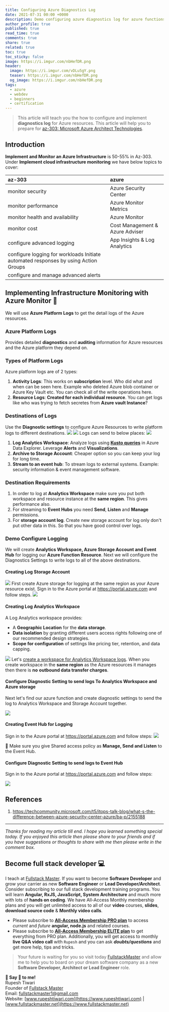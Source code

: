 ```yaml
---
title: Configuring Azure Diagnostics Log 
date: 2021-07-31 00:00 +0000
description: Demo configuring azure diagnostics log for azure functions.
author_profile: true
published: true
read_time: true
comments: true
share: true
related: true
toc: true
toc_sticky: false
image: https://i.imgur.com/nbHefDR.png
header:
  image: https://i.imgur.com/vDLu5gY.png
  teaser: https://i.imgur.com/nbHefDR.png
  og_image: https://i.imgur.com/nbHefDR.png
tags:
  - azure
  - webdev
  - beginners
  - certification
---
```


> ​This article will teach you t​he how to configure and implement **diagnostics log** for Azure resources. This article will help you to prepare for [az-303: Microsoft Azure Architect Technologies](https://docs.microsoft.com/en-us/learn/certifications/exams/az-303). 

## Introduction

**Implement and Monitor an Azure Infrastructure** is 50-55% in Az-303. Under **Implement cloud infrastructure monitoring** we have below topics to cover:

| az-303                                                                              | azure                           |
| :---------------------------------------------------------------------------------- | :------------------------------ |
| monitor security                                                                    | Azure Security Center           |
| monitor performance                                                                 | Azure Monitor Metrics           |
| monitor health and availability                                                     | Azure Monitor                   |
| monitor cost                                                                        | Cost Management & Azure Adviser |
| configure advanced logging                                                          | App Insights & Log Analytics    |
| configure logging for workloads Initiate automated responses by using Action Groups |                                 |
| configure and manage advanced alerts                                                |                                 |

## Implementing Infrastructure Monitoring with Azure Monitor 🐒

We will use **Azure Platform Logs** to get the detail logs of the Azure resources.

### Azure Platform Logs

Provides detailed **diagnostics** and **auditing** information for Azure resources and the Azure platform they depend on.

### Types of Platform Logs

Azure platform logs are of 2 types:

1. **Activity Logs**: This works on **subscription** level. Who did what and when can be seen here. Example who deleted Azure blob container or Azure Key Vault etc. You can check all of the write operations here.
2. **Resource Logs**: **Created for each individual resource**. You can get logs like who was trying to fetch secretes from **Azure vault Instance**?

### Destinations of Logs

Use the **Diagnostic settings** to configure Azure Resources to write platform logs to different destinations. ![](https://imgur.com/31ZUgS4.png) ![](https://imgur.com/Bsl9lSA.png)
Logs can send to below places:
![](https://imgur.com/zVHJ9NF.png)

1. **Log Analytics Workspace**: Analyze logs using [**Kusto queries**](https://docs.microsoft.com/en-us/azure/data-explorer/kusto/query/tutorial?pivots=azuredataexplorer) in Azure Data Explorer. Leverage **Alerts** and **Visualizations**.
2. **Archive to Storage Account**: Cheaper option so you can keep your log for long time.
3. **Stream to an event hub**: To stream logs to external systems. Example: security information & event management software.

### Destination Requirements

1. In order to log at **Analytics Workspace** make sure you put both workspace and resource instance at the **same region**. This gives performance also.
2. For streaming to **Event Hubs** you need **Send**, **Listen** and **Manage** permissions.
3. For **storage account log**. Create new storage account for log only don't put other data in this. So that you have good control over logs.

### Demo Configure Logging

We will create **Analytics Workspace, Azure Storage Account and Event Hub** for logging our **Azure Function Resource**. Next we will configure the Diagnostics Settings to write logs to all of the above destinations.

#### Creating Log Storage Account

![](https://imgur.com/qnL9pT0.gif)
First create Azure storage for logging at the same region as your Azure resource exist. Sign in to the Azure portal at https://portal.azure.com and follow steps.
![](https://imgur.com/mjyQ79X.png)

#### Creating Log Analytics Workspace

A Log Analytics workspace provides:

- A **Geographic Location** for the **data storage**.
- **Data isolation** by granting different users access rights following one of our recommended design strategies.
- **Scope for configuration** of settings like pricing tier, retention, and data capping.

![](https://imgur.com/Uma4T5m.gif)
Let's [create a workspace for Analytics Workspace logs](https://docs.microsoft.com/en-us/azure/azure-monitor/logs/quick-create-workspace). When you create workspace in the **same region** as the Azure resources it manages then there is **no** **outbound data transfer charges**.

#### Configure Diagnostic Setting to send logs To Analytics Workspace and Azure storage

Next let's find our azure function and create diagnostic settings to send the log to Analytics Workspace and Storage Account together.

![](https://imgur.com/gqzGN86.png)

#### Creating Event Hub for Logging

Sign in to the Azure portal at https://portal.azure.com and follow steps:
![](https://imgur.com/wMdGcUo.gif)

📓 Make sure you give Shared access policy as **Manage, Send and Listen** to the Event Hub.

#### Configure Diagnostic Setting to send logs to Event Hub

Sign in to the Azure portal at https://portal.azure.com and follow steps:

![](https://imgur.com/DnfeA4b.gif)


## References

1. https://techcommunity.microsoft.com/t5/itops-talk-blog/what-s-the-difference-between-azure-security-center-azure/ba-p/2155188

---

_Thanks for reading my article till end. I hope you learned something special today. If you enjoyed this article then please share to your friends and if you have suggestions or thoughts to share with me then please write in the comment box._

## Become full stack developer 💻

I teach at [Fullstack Master](https://www.fullstackmaster.net). If you want to become **Software Developer** and grow your carrier as new **Software Engineer** or **Lead Developer/Architect**. Consider subscribing to our full stack development training programs. You will learn **Angular, RxJS, JavaScript, System Architecture** and much more with lots of **hands on coding**. We have All-Access Monthly membership plans and you will get unlimited access to all of our **video** courses, **slides**, **download source code** & **Monthly video calls**.

- Please subscribe to **[All-Access Membership PRO plan](https://www.fullstackmaster.net/pro)** to access _current_ and _future_ **angular, node.js** and related courses.
- Please subscribe to **[All-Access Membership ELITE plan](https://www.fullstackmaster.net/elite)** to get everything from PRO plan. Additionally, you will get access to monthly **live Q&A video call** with `Rupesh` and you can ask **_doubts/questions_** and get more help, tips and tricks.

> Your future is waiting for you so visit today [FullstackMaster](www.fullstackmaster.net) and allow me to help you to board on your dream software company as a new **Software Developer, Architect or Lead Engineer** role.

**💖 Say 👋 to me!**
<br>Rupesh Tiwari
<br>Founder of [Fullstack Master](https://www.fullstackmaster.net)
<br>Email: <a href="mailto:fullstackmaster1@gmail.com?subject=Hi">fullstackmaster1@gmail.com</a>
<br>Website: [www.rupeshtiwari.com](https://www.rupeshtiwari.com) | [www.fullstackmaster.net](https://www.fullstackmaster.net)
